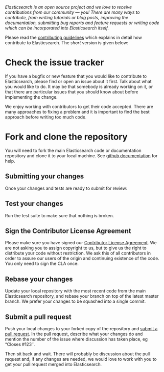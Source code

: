 _Elasticsearch is an open source project and we love to receive contributions from our community — you! There are many ways to contribute, from writing tutorials or blog posts, improving the documentation, submitting bug reports and feature requests or writing code which can be incorporated into Elasticsearch itself._

Please read the [contributing guidelines][] which explains in detail how contribute to Elasticsearch. The _short_ version is given below:

# Check the issue tracker

If you have a bugfix or new feature that you would like to contribute to Elasticsearch, please find or open an issue about it first. Talk about what you would like to do. 
It may be that somebody is already working on it, or that there are particular issues that you should know about before implementing the change.

We enjoy working with contributors to get their code accepted. There are many approaches to fixing a problem and it is important to find the best approach before writing too much code.

# Fork and clone the repository

You will need to fork the main Elasticsearch code or documentation repository and clone it to your local machine. See [github documentation][] for help.

## Submitting your changes

Once your changes and tests are ready to submit for review:
## Test your changes

Run the test suite to make sure that nothing is broken.
## Sign the Contributor License Agreement

Please make sure you have signed our [Contributor License Agreement][]. We are not asking you to assign copyright to us, but to give us the right to distribute your code without restriction. We ask this of all contributors in order to assure our users of the origin and continuing existence of the code. You only need to sign the CLA once.

## Rebase your changes

Update your local repository with the most recent code from the main Elasticsearch repository, and rebase your branch on top of the latest master branch. We prefer your changes to be squashed into a single commit.

## Submit a pull request

Push your local changes to your forked copy of the repository and [submit a pull request][]. In the pull request, describe what your changes do and mention the number of the issue where discussion has taken place, eg “Closes #123″.

Then sit back and wait. There will probably be discussion about the pull request and, if any changes are needed, we would love to work with you to get your pull request merged into Elasticsearch.

[help documentation]: http://help.github.com/send-pull-requests
[github documentation]: http://help.github.com/articles/fork-a-repo
[contributing guidelines]: http://www.elasticsearch.org/contributing-to-elasticsearch/
[Contributor License Agreement]: http://www.elasticsearch.org/contributor-agreement/
[submit a pull request]: http://help.github.com/articles/using-pull-requests